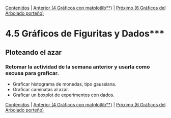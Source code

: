 [Contenidos](../Contenidos.md) \| [Anterior (4 Gráficos con matplotlib**)](04_matplotlib_basico.md) \| [Próximo (6 Gráficos del Arbolado porteño)](06_gráficos_de_arboles.md)

# 4.5 Gráficos de Figuritas y Dados***

## Ploteando el azar

### Retomar la actividad de la semana anterior y usarla como excusa para graficar.

- Graficar histograma de monedas, tipo gaussiana.
- Graficar caminatas al azar.
- Graficar un boxplot de experimentos con dados.



[Contenidos](../Contenidos.md) \| [Anterior (4 Gráficos con matplotlib**)](04_matplotlib_basico.md) \| [Próximo (6 Gráficos del Arbolado porteño)](06_gráficos_de_arboles.md)

